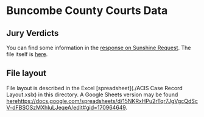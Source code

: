 # Buncombe County Courts Data

## Jury Verdicts
You can find some information in the [response on Sunshine Request](https://www.sunshinerequest.com/records_request/jury-verdicts/). The file itself is [here](https://drive.google.com/file/d/1CroI2KhKpy-ijuDq7tIM6RdeCNoXbkzR/view).

## File layout
File layout is described in the Excel [spreadsheet](./ACIS Case Record Layout.xslx) in this directory. A Google Sheets version may be found [here]()https://docs.google.com/spreadsheets/d/15NKRxHPu2rTqr7JgVgcQdScV-dFBSOSzMXhIuLJeqeA/edit#gid=170964649.
